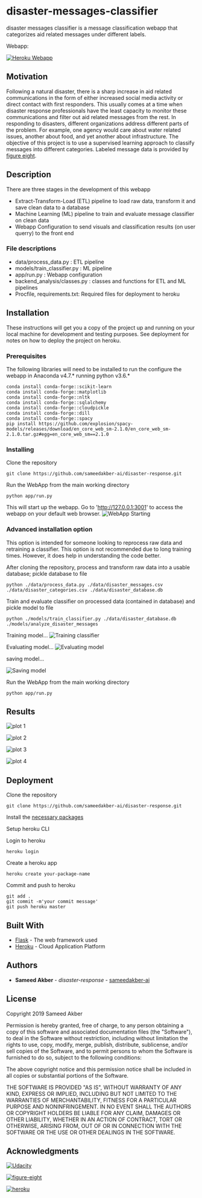 # disaster-messages-classifier

disaster messages classifier is a message classification webapp that categorizes aid related messages under different labels.

Webapp:

[![Heroku Webapp](images/heroku.png "Deploy to heroku")](https://disaster-messages-classifier.herokuapp.com/)

## Motivation

Following a natural disaster, there is a sharp increase in aid related communications in the form of either increased social media 
activity or direct contact with first responders. This usually comes at a time when disaster response professionals have the
least capacity to monitor these communications and filter out aid related messages from the rest. In responding to disasters, 
different organizations address different parts of the problem. For example, one agency would care about water related issues, 
another about food, and yet another about infrastructure. The objective of this project is to use a supervised learning approach
to classify messages into different categories. Labeled message data is provided by [figure eight](https://www.figure-eight.com).

## Description

There are three stages in the development of this webapp

+ Extract-Transform-Load (ETL) pipeline to load raw data, transform it and save clean data to a database
+ Machine Learning (ML) pipeline to train and evaluate message classifier on clean data
+ Webapp Configuration to send visuals and classification results (on user querry) to the front end

### File descriptions

+ data/process_data.py : ETL pipeline
+ models/train_classifier.py : ML pipeline
+ app/run.py : Webapp configuration
+ backend_analysis/classes.py : classes and functions for ETL and ML pipelines
+ Procfile, requirements.txt: Required files for deployment to heroku


## Installation

These instructions will get you a copy of the project up and running on your local machine for development and testing purposes. See deployment for notes on how to deploy the project on heroku.

### Prerequisites

The following libraries will need to be installed to run the configure the webapp in Anaconda v4.7.* running python v3.6.* 

```
conda install conda-forge::scikit-learn
conda install conda-forge::matplotlib
conda install conda-forge::nltk
conda install conda-forge::sqlalchemy
conda install conda-forge::cloudpickle
conda install conda-forge::dill
conda install conda-forge::spacy
pip install https://github.com/explosion/spacy-models/releases/download/en_core_web_sm-2.1.0/en_core_web_sm-2.1.0.tar.gz#egg=en_core_web_sm==2.1.0

```

### Installing

Clone the repository

```
git clone https://github.com/sameedakber-ai/disaster-response.git

```


Run the WebApp from the main working directory

```
python app/run.py
```

This will start up the webapp. Go to 'http://127.0.0.1:3001' to access the webapp on your default web browser.
![WebApp Starting](images/screens/running.png "webapp starting...")

### Advanced installation option
This option is intended for someone looking to reprocess raw data and retraining a classifier. This option is not recommended due to long training times. However, it does help in understanding the code better.

After cloning the repository, process and transform raw data into a usable database; pickle database to file

```
python ./data/process_data.py ./data/disaster_messages.csv ./data/disaster_categories.csv ./data/disaster_database.db

```

Train and evaluate classifier on processed data (contained in database) and pickle model to file

```
python ./models/train_classifier.py ./data/disaster_database.db ./models/analyze_disaster_messages

```



Training model...
![Training classifier](images/screens/building_model.png "building model...")

Evaluating model...
![Evaluating model](images/screens/evaluating_model.png "evaluating model...")

saving model...

![Saving model](images/screens/saving_model.png "saving model...")



Run the WebApp from the main working directory

```
python app/run.py
```

## Results

![plot 1](images/screens/webapp.png "webapp 1")

![plot 2](images/screens/plot_2.png "webapp 2")

![plot 3](images/screens/plot_3.png "webapp 3")

![plot 4](images/screens/plot_4.png "webapp 4")

## Deployment

Clone the repository

```
git clone https://github.com/sameedakber-ai/disaster-response.git

```

Install the [necessary packages](#prerequisites)

Setup heroku CLI

Login to heroku

```
heroku login

```

Create a heroku app

```
heroku create your-package-name

```

Commit and push to heroku

```
git add .
git commit -m'your commit message'
git push heroku master

```

## Built With

* [Flask](https://palletsprojects.com/p/flask/) - The web framework used
* [Heroku](https://dashboard.heroku.com) - Cloud Application Platform

## Authors

* **Sameed Akber** - *disaster-response* - [sameedakber-ai](https://github.com/sameedakber-ai)

## License

Copyright 2019 Sameed Akber

Permission is hereby granted, free of charge, to any person obtaining a copy of this software and associated documentation files (the "Software"), to deal in the Software without restriction, including without limitation the rights to use, copy, modify, merge, publish, distribute, sublicense, and/or sell copies of the Software, and to permit persons to whom the Software is furnished to do so, subject to the following conditions:

The above copyright notice and this permission notice shall be included in all copies or substantial portions of the Software.

THE SOFTWARE IS PROVIDED "AS IS", WITHOUT WARRANTY OF ANY KIND, EXPRESS OR IMPLIED, INCLUDING BUT NOT LIMITED TO THE WARRANTIES OF MERCHANTABILITY, FITNESS FOR A PARTICULAR PURPOSE AND NONINFRINGEMENT. IN NO EVENT SHALL THE AUTHORS OR COPYRIGHT HOLDERS BE LIABLE FOR ANY CLAIM, DAMAGES OR OTHER LIABILITY, WHETHER IN AN ACTION OF CONTRACT, TORT OR OTHERWISE, ARISING FROM, OUT OF OR IN CONNECTION WITH THE SOFTWARE OR THE USE OR OTHER DEALINGS IN THE SOFTWARE.

## Acknowledgments

[![Udacity](images/udacity.png "udacity logo")](https://www.udacity.com)

[![figure-eight](images/figure-eight.jpg "figure-eight logo")](https://www.figure-eight.com)

[![heroku](images/heroku.png "heroku logo")](https://dashboard.heroku.com)

